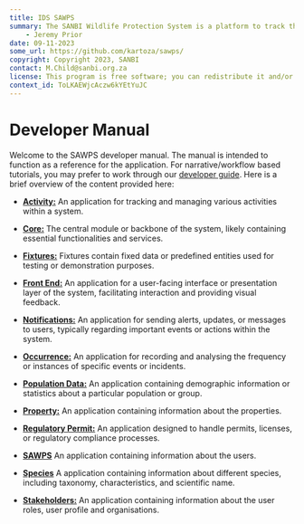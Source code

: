 ```yaml
---
title: IDS SAWPS
summary: The SANBI Wildlife Protection System is a platform to track the population levels of endangered wildlife.
    - Jeremy Prior
date: 09-11-2023
some_url: https://github.com/kartoza/sawps/
copyright: Copyright 2023, SANBI
contact: M.Child@sanbi.org.za
license: This program is free software; you can redistribute it and/or modify it under the terms of the GNU Affero General Public License as published by the Free Software Foundation; either version 3 of the License, or (at your option) any later version.
context_id: ToLKAEWjcAczw6kYEtYuJC
---
```


# Developer Manual

Welcome to the SAWPS developer manual. The manual is intended to function as a reference for the application. For narrative/workflow based tutorials, you may prefer to work through our [developer guide](../guide/index.md). Here is a brief overview of the content provided here:

* **[Activity:](./activity.md)** An application for tracking and managing various activities within a system.

* **[Core:](./core.md)** The central module or backbone of the system, likely containing essential functionalities and services.

* **[Fixtures:](./fixtures.md)** Fixtures contain fixed data or predefined entities used for testing or demonstration purposes.

* **[Front End:](./frontend.md)** An application for a user-facing interface or presentation layer of the system, facilitating interaction and providing visual feedback.

* **[Notifications:](./notification.md)** An application for sending alerts, updates, or messages to users, typically regarding important events or actions within the system.

* **[Occurrence:](./occurrence.md)** An application for recording and analysing the frequency or instances of specific events or incidents.

* **[Population Data:](./population_data.md)** An application containing demographic information or statistics about a particular population or group.

* **[Property:](./property.md)** An application containing information about the properties.

* **[Regulatory Permit:](./regulator_permit.md)** An application designed to handle permits, licenses, or regulatory compliance processes.

* **[SAWPS](./sawps.md)** An application containing information about the users.

* **[Species](./species.md)** A application containing information about different species, including taxonomy, characteristics, and scientific name.

* **[Stakeholders:](./stakeholder.md)** An application containing information about the user roles, user profile and organisations.
